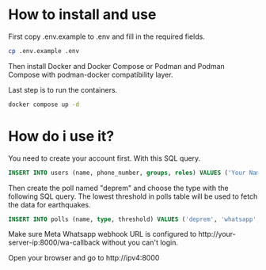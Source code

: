 # How to install and use

First copy .env.example to .env and fill in the required fields.

```bash
cp .env.example .env
```

Then install Docker and Docker Compose or Podman and Podman Compose with podman-docker compatibility layer.

Last step is to run the containers.

```bash
docker compose up -d
```

# How do i use it?

You need to create your account first. With this SQL query.

```sql
INSERT INTO users (name, phone_number, groups, roles) VALUES ('Your Name', 'Your Phone Number', 'admin or your company name', 'admin');
```

Then create the poll named "deprem" and choose the type with the following SQL query.
The lowest threshold in polls table will be used to fetch the data for earthquakes.

```sql
INSERT INTO polls (name, type, threshold) VALUES ('deprem', 'whatsapp', 5.0);
```

Make sure Meta Whatsapp webhook URL is configured to http://your-server-ip:8000/wa-callback without you can't login.

Open your browser and go to http://ipv4:8000
